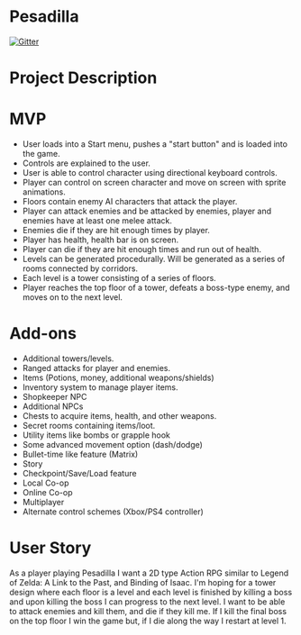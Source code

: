 # Pesadilla

[![Gitter](https://badges.gitter.im/Join%20Chat.svg)](https://gitter.im/PesadillaGame/Lobby?utm_source=badge&utm_medium=badge&utm_campaign=pr-badge&utm_content=badge)


# Project Description

# MVP
* User loads into a Start menu, pushes a "start button" and is loaded into the game.
* Controls are explained to the user.
* User is able to control character using directional keyboard controls.
* Player can control on screen character and move on screen with sprite animations.
* Floors contain enemy AI characters that attack the player.
* Player can attack enemies and be attacked by enemies, player and enemies have at least one melee attack.
* Enemies die if they are hit enough times by player.
* Player has health, health bar is on screen.
* Player can die if they are hit enough times and run out of health.
* Levels can be generated procedurally.  Will be generated as a series of rooms connected by corridors.
* Each level is a tower consisting of a series of floors.
* Player reaches the top floor of a tower, defeats a boss-type enemy, and moves on to the next level.

# Add-ons
* Additional towers/levels.
* Ranged attacks for player and enemies.
* Items (Potions, money, additional weapons/shields)
* Inventory system to manage player items.
* Shopkeeper NPC
* Additional NPCs
* Chests to acquire items, health, and other weapons.
* Secret rooms containing items/loot.
* Utility items like bombs or grapple hook
* Some advanced movement option (dash/dodge)
* Bullet-time like feature (Matrix)
* Story
* Checkpoint/Save/Load feature
* Local Co-op
* Online Co-op
* Multiplayer
* Alternate control schemes (Xbox/PS4 controller)

# User Story
As a player playing Pesadilla I want a 2D type Action RPG similar to Legend of Zelda: A Link to the Past, and Binding of Isaac. I'm hoping for a tower design where each floor is a level and each level is finished by killing a boss and upon killing the boss I can progress to the next level. I want to be able to attack enemies and kill them, and die if they kill me. If I kill the final boss on the top floor I win the game but, if I die along the way I restart at level 1.
